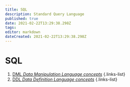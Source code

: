 ```yaml
---
title: SQL
description: Standard Query Language
published: true
date: 2021-02-22T13:29:38.298Z
tags: 
editor: markdown
dateCreated: 2021-02-22T13:29:38.298Z
---
```


# SQL

1. [DML *Data Manipulation Language concepts*](/training/commons/db/sql/dml)
{.links-list}
2. [DDL *Data Definition Language concepts*](/training/commons/db/sql/ddl)
{.links-list}